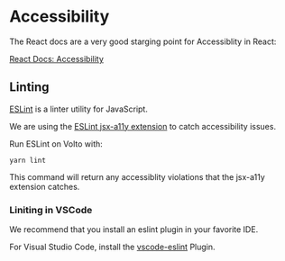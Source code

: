 # Accessibility

The React docs are a very good starging point for Accessiblity in React:

[React Docs: Accessibility](https://reactjs.org/docs/accessibility.html)

## Linting

[ESLint](https://eslint.org/) is a linter utility for JavaScript.

We are using the [ESLint jsx-a11y extension](https://www.npmjs.com/package/eslint-plugin-jsx-a11y) to catch accessibility issues.

Run ESLint on Volto with:

```yarn lint```

This command will return any accessiblity violations that the jsx-a11y extension catches.

### Liniting in VSCode

We recommend that you install an eslint plugin in your favorite IDE.

For Visual Studio Code, install the [vscode-eslint]( https://github.com/Microsoft/vscode-eslint) Plugin.
